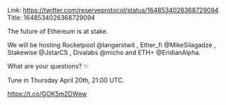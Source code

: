 Link:  https://twitter.com/reserveprotocol/status/1648534026368729094
Title: 1648534026368729094

The future of Ethereum is at stake.

We will be hosting Rocketpool @langerstwit , Ether_fi @MikeSilagadze , Stakewise @JstarCS , Divalabs @micho and ETH+ @EridianAlpha.
 
What are your questions? ✨

Tune in Thursday April 20th, 21:00 UTC.

https://t.co/GOK5m2DWew